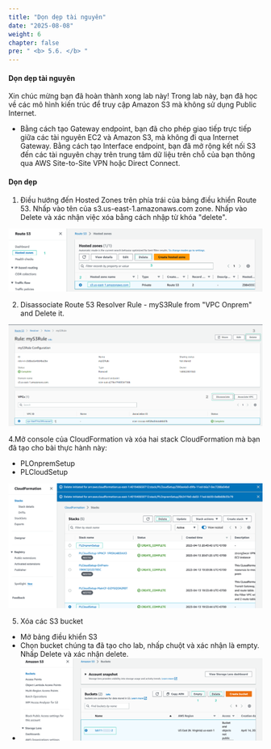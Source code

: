 ```yaml
---
title: "Dọn dẹp tài nguyên"
date: "2025-08-08"
weight: 6
chapter: false
pre: " <b> 5.6. </b> "
---
```


#### Dọn dẹp tài nguyên

Xin chúc mừng bạn đã hoàn thành xong lab này!
Trong lab này, bạn đã học về các mô hình kiến trúc để truy cập Amazon S3 mà không sử dụng Public Internet.

- Bằng cách tạo Gateway endpoint, bạn đã cho phép giao tiếp trực tiếp giữa các tài nguyên EC2 và Amazon S3, mà không đi qua Internet Gateway.
  Bằng cách tạo Interface endpoint, bạn đã mở rộng kết nối S3 đến các tài nguyên chạy trên trung tâm dữ liệu trên chỗ của bạn thông qua AWS Site-to-Site VPN hoặc Direct Connect.

#### Dọn dẹp

1. Điều hướng đến Hosted Zones trên phía trái của bảng điều khiển Route 53. Nhấp vào tên của s3.us-east-1.amazonaws.com zone. Nhấp vào Delete và xác nhận việc xóa bằng cách nhập từ khóa "delete".

![hosted zone](/images/5-Workshop/5.6-Cleanup/delete-zone.png)

2. Disassociate Route 53 Resolver Rule - myS3Rule from "VPC Onprem" and Delete it.

![hosted zone](/images/5-Workshop/5.6-Cleanup/vpc.png)

4.Mở console của CloudFormation và xóa hai stack CloudFormation mà bạn đã tạo cho bài thực hành này:

- PLOnpremSetup
- PLCloudSetup

![delete stack](/images/5-Workshop/5.6-Cleanup/delete-stack.png)

5. Xóa các S3 bucket

- Mở bảng điều khiển S3
- Chọn bucket chúng ta đã tạo cho lab, nhấp chuột và xác nhận là empty. Nhấp Delete và xác nhận delete.
- ![delete s3](/images/5-Workshop/5.6-Cleanup/delete-s3.png)
